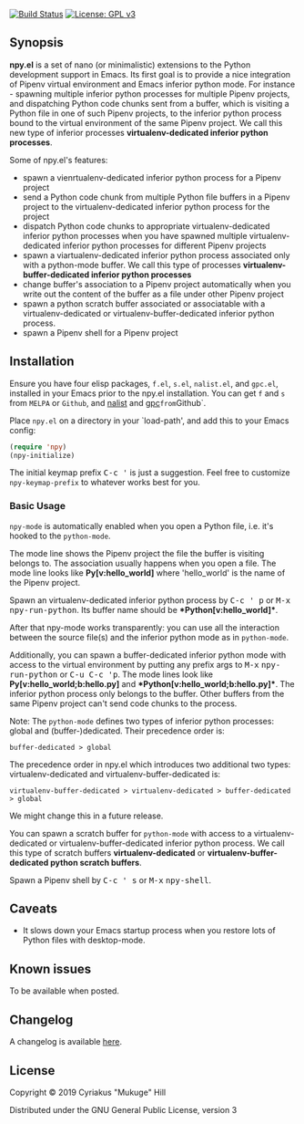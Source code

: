 [![Build Status](https://travis-ci.org/mukuge/npy.el.svg?branch=new%2Fgpc)](https://travis-ci.org/mukuge/npy.el)
[![License: GPL v3](https://img.shields.io/badge/License-GPLv3-blue.svg)](https://www.gnu.org/licenses/gpl-3.0)

## Synopsis

**npy.el** is a set of nano (or minimalistic) extensions to the Python development 
support in Emacs. Its first goal is to provide a nice integration
of Pipenv virtual environment and Emacs inferior python mode.  For
instance - spawning multiple inferior python processes for multiple
Pipenv projects, and dispatching Python code chunks sent from a
buffer, which is visiting a Python file in one of such Pipenv
projects, to the inferior python process bound to the virtual environment of the same Pipenv
project. We call this new type of inferior processes **virtualenv-dedicated inferior python processes**.

Some of npy.el's features:

* spawn a vienrtualenv-dedicated inferior python process for a Pipenv project
* send a Python code chunk from multiple Python file buffers in a Pipenv project
  to the virtualenv-dedicated inferior python process for the project
* dispatch Python code chunks to appropriate virtualenv-dedicated inferior
  python processes when you have spawned multiple virtualenv-dedicated inferior
  python processes for different Pipenv projects
* spawn a viartualenv-dedicated inferior python process associated
  only with a python-mode buffer. We call this type of processes
  **virtualenv-buffer-dedicated inferior python processes**
* change buffer's association to a Pipenv project automatically when
  you write out the content of the buffer as a file under other Pipenv project
* spawn a python scratch buffer associated or associatable with a
  virtualenv-dedicated or virtualenv-buffer-dedicated inferior python
  process.
* spawn a Pipenv shell for a Pipenv project

## Installation

Ensure you have four elisp packages, `f.el`, `s.el`, `nalist.el`, and
`gpc.el`, installed in your Emacs prior to the npy.el
installation. You can get `f` and `s` from `MELPA` or `Github`, and
[nalist](https://github.com/mukuge/nalist.el) and
[gpc](https://github.com/mukuge/gpc.el)` from `Github`.

Place `npy.el` on a directory in your `load-path', and add this to
your Emacs config:

```el
(require 'npy)
(npy-initialize)
```

The initial keymap prefix <kbd>C-c '</kbd> is just a suggestion. Feel
free to customize `npy-keymap-prefix` to whatever works best for you.

### Basic Usage

`npy-mode` is automatically enabled when you open a Python file, i.e.
it's hooked to the `python-mode`.

The mode line shows the Pipenv project the file the buffer is visiting
belongs to.  The association usually happens when you open a file. The
mode line looks like **Py[v:hello_world]** where 'hello_world' is the
name of the Pipenv project.

Spawn an virtualenv-dedicated inferior python process by <kbd>C-c '
p</kbd> or <kbd>M-x</kbd> <kbd>npy-run-python</kbd>. Its buffer name
should be **\*Python[v:hello_world]\***.

After that npy-mode works transparently: you can use all the
interaction between the source file(s) and the inferior python mode as
in `python-mode`.

Additionally, you can spawn a buffer-dedicated inferior python mode
with access to the virtual environment by putting any prefix args to
<kbd>M-x</kbd> <kbd>npy-run-python</kbd> or <kbd>C-u C-c 'p</kbd>. The
mode lines look like **Py[v:hello_world;b:hello.py]** and
**\*Python[v:hello_world;b:hello.py]\***.  The inferior python process
only belongs to the buffer. Other buffers from the same Pipenv project
can't send code chunks to the process.

Note: The `python-mode` defines two types of inferior python
processes: global and (buffer-)dedicated. Their precedence order is:

```
buffer-dedicated > global
```

The precedence order in npy.el which introduces two additional two
types: virtualenv-dedicated and virtualenv-buffer-dedicated is:

```
virtualenv-buffer-dedicated > virtualenv-dedicated > buffer-dedicated > global
```

We might change this in a future release.

You can spawn a scratch buffer for `python-mode` with access to a
virtualenv-dedicated or virtualenv-buffer-dedicated inferior python
process. We call this type of scratch buffers **virtualenv-dedicated**
or **virtualenv-buffer-dedicated python scratch buffers**.

Spawn a Pipenv shell by <kbd>C-c ' s</kbd> or <kbd>M-x</kbd>
<kbd>npy-shell</kbd>.

## Caveats

* It slows down your Emacs startup process when you restore lots of
  Python files with desktop-mode.

## Known issues

To be available when posted.

## Changelog

A changelog is available [here](CHANGELOG.md).

## License

Copyright © 2019 Cyriakus "Mukuge" Hill

Distributed under the GNU General Public License, version 3
